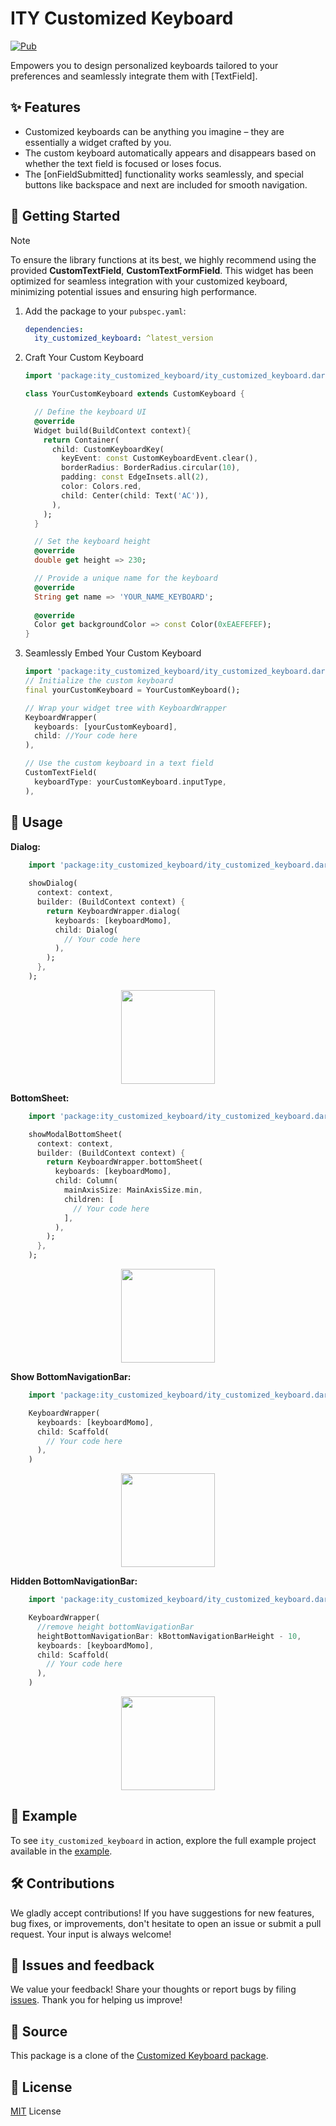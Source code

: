 # ITY Customized Keyboard

[![Pub](https://img.shields.io/pub/v/ity_customized_keyboard.svg)](https://pub.dev/packages/ity_customized_keyboard)

Empowers you to design personalized keyboards tailored to your preferences and seamlessly integrate them with [TextField].

## ✨ Features

- Customized keyboards can be anything you imagine – they are essentially a widget crafted by you.
- The custom keyboard automatically appears and disappears based on whether the text field is
  focused or loses focus.
- The [onFieldSubmitted] functionality works seamlessly, and special buttons like backspace and next
  are included for smooth navigation.

## 🚀 Getting Started
> [!NOTE]  
> To ensure the library functions at its best, we highly recommend using the provided **CustomTextField**, **CustomTextFormField**.
> This widget has been optimized for seamless integration with your customized keyboard, minimizing potential issues and ensuring high performance.

1. Add the package to your `pubspec.yaml`:

   ```yaml
   dependencies:
     ity_customized_keyboard: ^latest_version
   ```
2. Craft Your Custom Keyboard

    ```dart
    import 'package:ity_customized_keyboard/ity_customized_keyboard.dart';

    class YourCustomKeyboard extends CustomKeyboard {
   
      // Define the keyboard UI
      @override
      Widget build(BuildContext context){
        return Container(
          child: CustomKeyboardKey(
            keyEvent: const CustomKeyboardEvent.clear(),
            borderRadius: BorderRadius.circular(10),
            padding: const EdgeInsets.all(2),
            color: Colors.red,
            child: Center(child: Text('AC')),
          ),
        );
      }
   
      // Set the keyboard height
      @override
      double get height => 230;
   
      // Provide a unique name for the keyboard
      @override
      String get name => 'YOUR_NAME_KEYBOARD';
      
      @override
      Color get backgroundColor => const Color(0xEAEFEFEF);
    }
   ```
3. Seamlessly Embed Your Custom Keyboard
    ```dart
    import 'package:ity_customized_keyboard/ity_customized_keyboard.dart';
    // Initialize the custom keyboard
    final yourCustomKeyboard = YourCustomKeyboard();
   
    // Wrap your widget tree with KeyboardWrapper
    KeyboardWrapper(
      keyboards: [yourCustomKeyboard],
      child: //Your code here
    ),
   
    // Use the custom keyboard in a text field
    CustomTextField(
      keyboardType: yourCustomKeyboard.inputType,
    ),
   ```
## 🔧 Usage
**Dialog:**
```dart
    import 'package:ity_customized_keyboard/ity_customized_keyboard.dart';
    
    showDialog(
      context: context,
      builder: (BuildContext context) {
        return KeyboardWrapper.dialog(
          keyboards: [keyboardMomo],
          child: Dialog(
            // Your code here
          ),
        );
      },
    );
```
<p align="center">
   <img src="https://raw.githubusercontent.com/ityhoang/ity_customized_keyboard/main/resources/dialog.gif" width="150" />
</p>

**BottomSheet:**
```dart
    import 'package:ity_customized_keyboard/ity_customized_keyboard.dart';

    showModalBottomSheet(
      context: context,
      builder: (BuildContext context) {
        return KeyboardWrapper.bottomSheet(
          keyboards: [keyboardMomo],
          child: Column(
            mainAxisSize: MainAxisSize.min,
            children: [
              // Your code here
            ],
          ),
        );
      },
    );
```

<p align="center">
  <img src="https://raw.githubusercontent.com/ityhoang/ity_customized_keyboard/main/resources/bottomsheet.gif" width="150" />
</p>

**Show BottomNavigationBar:**
```dart
    import 'package:ity_customized_keyboard/ity_customized_keyboard.dart';

    KeyboardWrapper(
      keyboards: [keyboardMomo],
      child: Scaffold(
        // Your code here
      ),
    )
```

<p align="center">
  <img src="https://raw.githubusercontent.com/ityhoang/ity_customized_keyboard/main/resources/customizedkeyboard.gif" width="150" />
</p>

**Hidden BottomNavigationBar:**
```dart
    import 'package:ity_customized_keyboard/ity_customized_keyboard.dart';

    KeyboardWrapper(
      //remove height bottomNavigationBar
      heightBottomNavigationBar: kBottomNavigationBarHeight - 10,
      keyboards: [keyboardMomo],
      child: Scaffold(
        // Your code here
      ),
    )
```
<p align="center">
  <img src="https://raw.githubusercontent.com/ityhoang/ity_customized_keyboard/main/resources/bottomnavigationbar.gif" width="150" />
</p>

## 📱 Example

To see `ity_customized_keyboard` in action, explore the full example project available in the [example](https://github.com/ityhoang/ity_customized_keyboard/blob/main/example/lib/main.dart).

## 🛠️ Contributions

We gladly accept contributions! If you have suggestions for new features, bug fixes, or improvements, don't hesitate to open an issue or submit a pull request. Your input is always welcome!

## 🐞 Issues and feedback

We value your feedback! Share your thoughts or report bugs by filing [issues](https://github.com/ityhoang/ity_customized_keyboard/issues). Thank you for helping us improve!

## 📄 Source

This package is a clone of the [Customized Keyboard package](https://pub.dev/packages/customized_keyboard).

## 📜 License

[MIT](https://mit-license.org) License